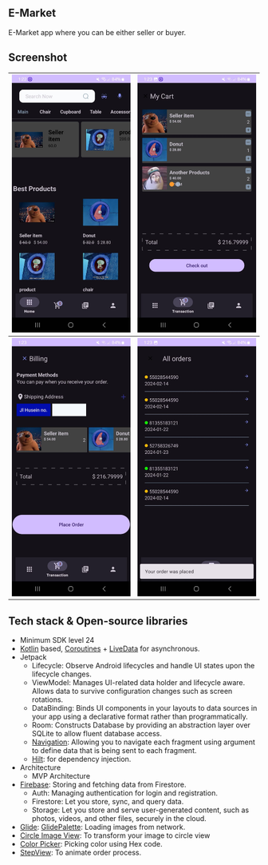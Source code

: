 ## E-Market

E-Market app where you can be either seller or buyer. 

## Screenshot
<table style="width:100%">
  <tr>
    <th><img src="https://github.com/crackspace770/MyEMarket/blob/master/screenshot/1.jpeg"/></th>
    <th><img src="https://github.com/crackspace770/MyEMarket/blob/master/screenshot/2.jpeg"/></th>
  
  </tr>

   <tr>
    <th><img src="https://github.com/crackspace770/MyEMarket/blob/master/screenshot/3.jpeg"/></th>
    <th><img src="https://github.com/crackspace770/MyEMarket/blob/master/screenshot/4.jpeg"/></th>
  
  </tr>

</table>


## Tech stack & Open-source libraries
- Minimum SDK level 24
- [Kotlin](https://kotlinlang.org/) based, [Coroutines](https://github.com/Kotlin/kotlinx.coroutines) + [LiveData](https://developer.android.com/topic/libraries/architecture/livedata) for asynchronous.
- Jetpack
  - Lifecycle: Observe Android lifecycles and handle UI states upon the lifecycle changes.
  - ViewModel: Manages UI-related data holder and lifecycle aware. Allows data to survive configuration changes such as screen rotations.
  - DataBinding: Binds UI components in your layouts to data sources in your app using a declarative format rather than programmatically.
  - Room: Constructs Database by providing an abstraction layer over SQLite to allow fluent database access.
  - [Navigation](https://developer.android.com/jetpack/androidx/releases/navigation): Allowing you to navigate each fragment using argument to define data that is being sent to each fragment.
  - [Hilt](https://dagger.dev/hilt/): for dependency injection.
- Architecture
  - MVP Architecture
- [Firebase](https://github.com/firebase/FirebaseUI-Android): Storing and fetching data from Firestore.
  - Auth: Managing authentication for login and registration.
  - Firestore: Let you store, sync, and query data.
  - Storage: Let you store and serve user-generated content, such as photos, videos, and other files, securely in the cloud.
- [Glide](https://github.com/bumptech/glide): [GlidePalette](https://github.com/florent37/GlidePalette): Loading images from network.
- [Circle Image View](https://github.com/hdodenhof/CircleImageView): To transform your image to circle view
- [Color Picker](https://github.com/skydoves/ColorPickerView): Picking color using Hex code.
- [StepView](https://github.com/shuhart/StepView): To animate order process.
